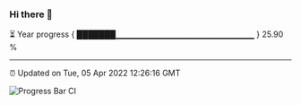 ### Hi there 👋

⏳ Year progress { ███████▁▁▁▁▁▁▁▁▁▁▁▁▁▁▁▁▁▁▁▁▁▁▁ } 25.90 %

---

⏰ Updated on Tue, 05 Apr 2022 12:26:16 GMT

![Progress Bar CI](https://github.com/liununu/liununu/workflows/Progress%20Bar%20CI/badge.svg)
